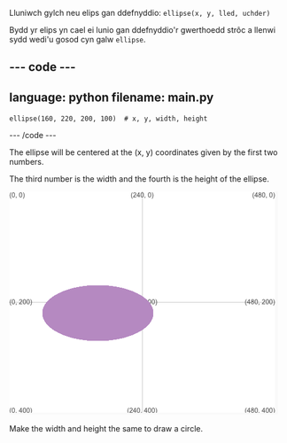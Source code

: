
Lluniwch gylch neu elips gan ddefnyddio: `ellipse(x, y, lled, uchder)`

Bydd yr elips yn cael ei lunio gan ddefnyddio'r gwerthoedd strôc a llenwi sydd wedi'u gosod cyn galw `ellipse`.

--- code ---
---
language: python
filename: main.py
---

    ellipse(160, 220, 200, 100)  # x, y, width, height

--- /code ---

The ellipse will be centered at the (x, y) coordinates given by the first two numbers.

The third number is the width and the fourth is the height of the ellipse.

![The output area showing an ellipse centred around x 160, y 220 with width 200 and height 100](images/example.png)

Make the width and height the same to draw a circle.


